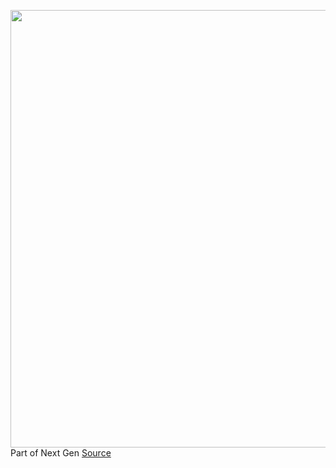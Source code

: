 <img src='https://cdn.vox-cdn.com/thumbor/WYtyDRTxbTzwUJPHzaJ84d86Nus=/0x0:2040x1360/1200x675/filters:focal(857x517:1183x843)/cdn.vox-cdn.com/uploads/chorus_image/image/69643902/VRG_4679_Depop_001.0.jpg' width='700px' /><br/>
Part of Next Gen
<a href='https://www.theverge.com/22580446/depop-online-vintage-sales-business-algorithm-dangers'> Source <a/>